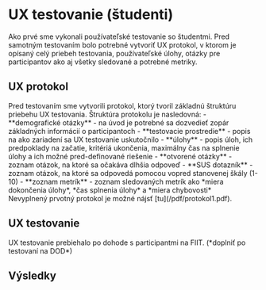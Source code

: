 # UX testovanie (študenti)

<div style={{ textAlign: 'justify' }}>
Ako prvé sme vykonali používateľské testovanie so študentmi. Pred samotným testovaním bolo potrebné vytvoriť UX protokol,
v ktorom je opísaný celý priebeh testovania, používateľské úlohy, otázky pre participantov ako aj všetky sledované a potrebné metriky. 
</div>

## UX protokol
<div style={{ textAlign: 'justify' }}>
Pred testovaním sme vytvorili protokol, ktorý tvoril základnú štruktúru priebehu UX testovania. Štruktúra protokolu je nasledovná:
- **demografické otázky** - na úvod je potrebné sa dozvedieť zopár základných informácií o participantoch
- **testovacie prostredie** - popis na ako zariadení sa UX testovanie uskutočnilo
- **úlohy** - popis úloh, ich predpoklady na začatie, kritériá ukončenia, maximálny čas na splnenie úlohy a ich možné pred-definované riešenie
- **otvorené otázky** - zoznam otázok, na ktoré sa očakáva dlhšia odpoveď
- **SUS dotazník** - zoznam otázok, na ktoré sa odpovedá pomocou vopred stanovenej škály (1-10)
- **zoznam metrík** - zoznam sledovaných metrík ako *miera dokončenia úlohy*, *čas splnenia úlohy* a *miera chybovosti*
</div>
Nevyplnený prvotný protokol je možné nájsť [tu](/pdf/protokol1.pdf).

## UX testovanie
<div style={{ textAlign: 'justify' }}>
UX testovanie prebiehalo po dohode s participantmi na FIIT. (*doplniť po testovaní na DOD*)
</div>

## Výsledky